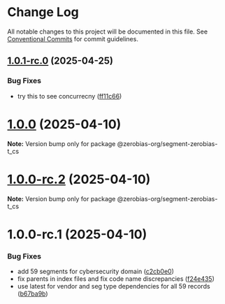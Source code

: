 # Change Log

All notable changes to this project will be documented in this file.
See [Conventional Commits](https://conventionalcommits.org) for commit guidelines.

## [1.0.1-rc.0](https://github.com/zerobias-org/segment/compare/@zerobias-org/segment-zerobias-t_cs@1.0.0...@zerobias-org/segment-zerobias-t_cs@1.0.1-rc.0) (2025-04-25)


### Bug Fixes

* try this to see concurrecny ([ff11c66](https://github.com/zerobias-org/segment/commit/ff11c66d67cb9f185098fd640d4139178d29ae22))





# [1.0.0](https://github.com/zerobias-org/segment/compare/@zerobias-org/segment-zerobias-t_cs@1.0.0-rc.2...@zerobias-org/segment-zerobias-t_cs@1.0.0) (2025-04-10)

**Note:** Version bump only for package @zerobias-org/segment-zerobias-t_cs





# [1.0.0-rc.2](https://github.com/zerobias-org/segment/compare/@zerobias-org/segment-zerobias-t_cs@1.0.0-rc.1...@zerobias-org/segment-zerobias-t_cs@1.0.0-rc.2) (2025-04-10)

**Note:** Version bump only for package @zerobias-org/segment-zerobias-t_cs





# 1.0.0-rc.1 (2025-04-10)


### Bug Fixes

* add 59 segments for cybersecurity domain ([c2cb0e0](https://github.com/zerobias-org/segment/commit/c2cb0e0c1f1eabb51d7f5a6ae6db98c1516fcdbe))
* fix parents in index files and fix code name discrepancies ([f24e435](https://github.com/zerobias-org/segment/commit/f24e4352453caaa05074cc6bb66ee8ed21a4f11d))
* use latest for vendor and seg type dependencies for all 59 records ([b67ba9b](https://github.com/zerobias-org/segment/commit/b67ba9bed7a90fad3b084161ebc603b5b35214b8))
